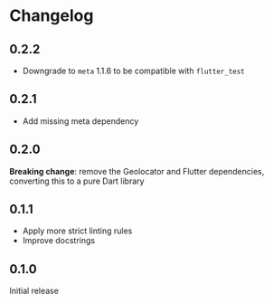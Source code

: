 # Changelog

## 0.2.2

- Downgrade to `meta` 1.1.6 to be compatible with `flutter_test`

## 0.2.1

- Add missing meta dependency

## 0.2.0

**Breaking change**: remove the Geolocator and Flutter dependencies,
converting this to a pure Dart library

## 0.1.1

- Apply more strict linting rules
- Improve docstrings

## 0.1.0

Initial release